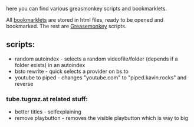 here you can find various greasmonkey scripts and bookmarklets.

All [bookmarklets](https://en.wikipedia.org/wiki/Bookmarklet) are stored in html files, ready to be opened and bookmarked. The rest are [Greasemonkey](https://en.wikipedia.org/wiki/Greasemonkey) scripts.


## scripts:

* random autoindex - selects a random videofile/folder (depends if a folder exists) in an autoindex
* bsto rewrite - quick selects a provider on bs.to
* youtube to piped - changes "youtube.com" to "piped.kavin.rocks" and reverse

### tube.tugraz.at related stuff:

* better titles - selfexplaining
* remove playbutton - removes the visible playbutton which is way to big

